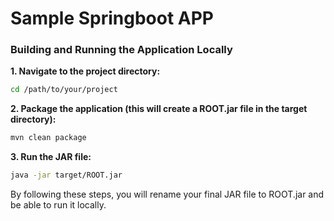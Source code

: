 # Sample Springboot APP

### Building and Running the Application Locally

**1. Navigate to the project directory:**

```bash
cd /path/to/your/project
```

**2. Package the application (this will create a ROOT.jar file in the target directory):**

```bash
mvn clean package
```

**3. Run the JAR file:**
```bash
java -jar target/ROOT.jar
```

By following these steps, you will rename your final JAR file to ROOT.jar and be able to run it locally.